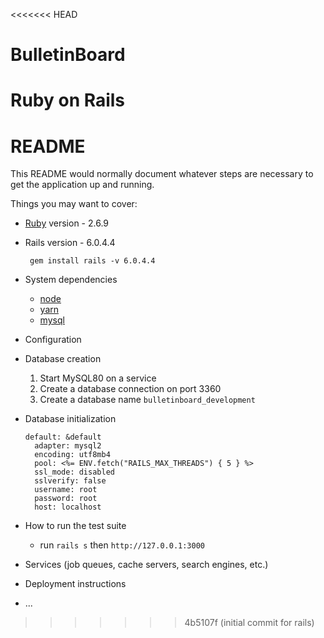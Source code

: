 <<<<<<< HEAD
# BulletinBoard
Ruby on Rails
=======
# README

This README would normally document whatever steps are necessary to get the
application up and running.

Things you may want to cover:

* [Ruby](https://rubyinstaller.org/downloads/archives/) version - 2.6.9
 
* Rails version - 6.0.4.4

  ``` gem install rails -v 6.0.4.4```


* System dependencies
  * [node](https://nodejs.org/en/download/)
  * [yarn](https://classic.yarnpkg.com/en/docs/install#windows-stable)
  * [mysql](https://dev.mysql.com/downloads/installer/)
  
* Configuration

* Database creation
  1. Start MySQL80 on a service
  1.  Create a database connection on port 3360
  1.  Create a database name `bulletinboard_development`

* Database initialization

  ```
  default: &default
    adapter: mysql2
    encoding: utf8mb4
    pool: <%= ENV.fetch("RAILS_MAX_THREADS") { 5 } %>
    ssl_mode: disabled
    sslverify: false
    username: root
    password: root
    host: localhost
    ```

* How to run the test suite

    * run ```rails s``` then  ```http://127.0.0.1:3000```

* Services (job queues, cache servers, search engines, etc.)

* Deployment instructions

* ...
>>>>>>> 4b5107f (initial commit for rails)
